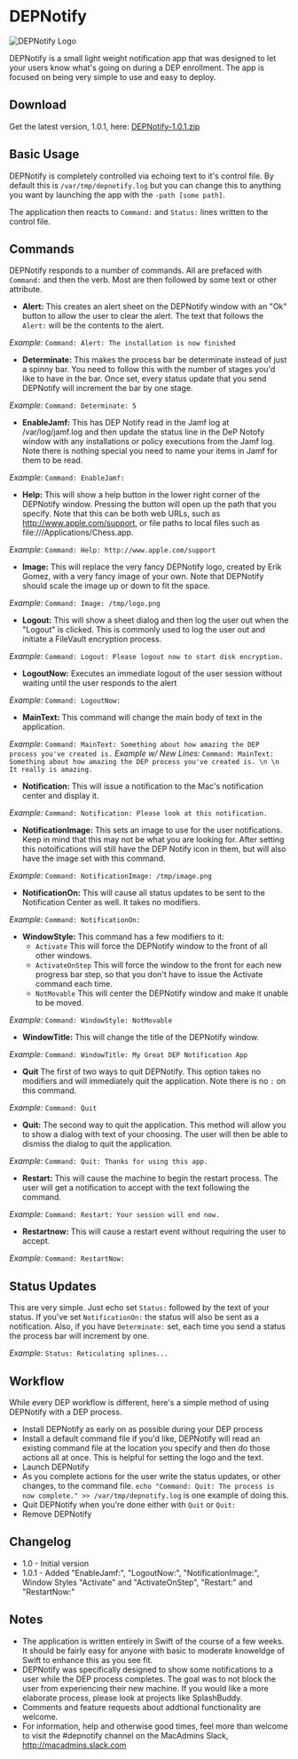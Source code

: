 # DEPNotify

![DEPNotify Logo](https://gitlab.com/Mactroll/DEPNotify/raw/master/DEPNotify/Assets.xcassets/DEPNotify.imageset/depnotify_512.png)

DEPNotify is a small light weight notification app that was designed to let your users know what's going on during a DEP enrollment. The app is focused on being very simple to use and easy to deploy.

## Download

Get the latest version, 1.0.1, here: [DEPNotify-1.0.1.zip](https://files.slack.com/files-pri/T04QVKUQG-F5TC3L890/download/depnotify-1.0.1.zip)

## Basic Usage

DEPNotify is completely controlled via echoing text to it's control file. By default this is `/var/tmp/depnotify.log` but you can change this to anything you want by launching the app with the `-path [some path]`.

The application then reacts to `Command:` and `Status:` lines written to the control file. 

## Commands

DEPNotify responds to a number of commands. All are prefaced with `Command:` and then the verb. Most are then followed by some text or other attribute.

* **Alert:** This creates an alert sheet on the DEPNotify window with an "Ok" button to allow the user to clear the alert. The text that follows the `Alert:` will be the contents to the alert.

*Example:* `Command: Alert: The installation is now finished`

* **Determinate:** This makes the process bar be determinate instead of just a spinny bar. You need to follow this with the number of stages you'd like to have in the bar. Once set, every status update that you send DEPNotify will increment the bar by one stage.

*Example:* `Command: Determinate: 5`

* **EnableJamf:** This has DEP Notify read in the Jamf log at /var/log/jamf.log and then update the status line in the DeP Notofy window with any installations or policy executions from the Jamf log. Note there is nothing special you need to name your items in Jamf for them to be read.

*Example:* `Command: EnableJamf:`

* **Help:**  This will show a help button in the lower right corner of the DEPNotify window. Pressing the button will open up the path that you specify. Note that this can be both web URLs, such as http://www.apple.com/support, or file paths to local files such as file:///Applications/Chess.app.

*Example:* `Command: Help: http://www.apple.com/support`

* **Image:** This will replace the very fancy DEPNotify logo, created by Erik Gomez, with a very fancy image of your own. Note that DEPNotify should scale the image up or down to fit the space.

*Example:* `Command: Image: /tmp/logo.png`

* **Logout:** This will show a sheet dialog and then log the user out when the "Logout" is clicked. This is commonly used to log the user out and initiate a FileVault encryption process.

*Example:* `Command: Logout: Please logout now to start disk encryption.`

* **LogoutNow:** Executes an immediate logout of the user session without waiting until the user responds to the alert  

*Example:* `Command: LogoutNow:`

* **MainText:** This command will change the main body of text in the application.

*Example:* `Command: MainText: Something about how amazing the DEP process you've created is.`
*Example w/ New Lines:* `Command: MainText: Something about how amazing the DEP process you've created is. \n \n It really is amazing.`

* **Notification:** This will issue a notification to the Mac's notification center and display it.

*Example:* `Command: Notification: Please look at this notification.`

* **NotificationImage:** This sets an image to use for the user notifications. Keep in mind that this may not be what you are looking for. After setting this notoifications will still have the DEP Notify icon in them, but will also have the image set with this command.

*Example:* `Command: NotificationImage: /tmp/image.png`

* **NotificationOn:** This will cause all status updates to be sent to the Notification Center as well. It takes no modifiers.

*Example:* `Command: NotificationOn:`

* **WindowStyle:** This command has a few modifiers to it:
    * `Activate` This will force the DEPNotify window to the front of all other windows.
    * `ActivateOnStep` This will force the window to the front for each new progress bar step, so that you don't have to issue the Activate command each time.
    * `NotMovable` This will center the DEPNotify window and make it unable to be moved.

*Example:* `Command: WindowStyle: NotMovable`

* **WindowTitle:** This will change the title of the DEPNotify window.

*Example:* `Command: WindowTitle: My Great DEP Notification App`

* **Quit** The first of two ways to quit DEPNotify. This option takes no modifiers and will immediately quit the application. Note there is no `:` on this command.

*Example:* `Command: Quit`

* **Quit:** The second way to quit the application. This method will allow you to show a dialog with text of your choosing. The user will then be able to dismiss the dialog to quit the application.

*Example:* `Command: Quit: Thanks for using this app.`

* **Restart:** This will cause the machine to begin the restart process. The user will get a notification to accept with the text following the command.

*Example:* `Command: Restart: Your session will end now.`

* **Restartnow:** This will cause a restart event without requiring the user to accept.

*Example:* `Command: RestartNow:`

## Status Updates

This are very simple. Just echo set `Status:` followed by the text of your status. If you've set `NotificationOn:` the status will also be sent as a notification. Also, if you have `Determinate:` set, each time you send a status the process bar will increment by one.

*Example:* `Status: Reticulating splines...`

## Workflow

While every DEP workflow is different, here's a simple method of using DEPNotify with a DEP process.

* Install DEPNotify as early on as possible during your DEP process
* Install a default command file if you'd like, DEPNotify will read an existing command file at the location you specify and then do those actions all at once. This is helpful for setting the logo and the text.
* Launch DEPNotify
* As you complete actions for the user write the status updates, or other changes, to the command file. `echo "Command: Quit: The process is now complete." >> /var/tmp/depnotify.log` is one example of doing this.
* Quit DEPNotify when you're done either with `Quit` or `Quit:`
* Remove DEPNotify

## Changelog

* 1.0 - Initial version
* 1.0.1 - Added "EnableJamf:", "LogoutNow:", "NotificationImage:", Window Styles "Activate" and "ActivateOnStep", "Restart:" and "RestartNow:"

## Notes

* The application is written entirely in Swift of the course of a few weeks. It should be fairly easy for anyone with basic to moderate knoweldge of Swift to enhance this as you see fit.
* DEPNotify was specifically designed to show some notifications to a user while the DEP process completes. The goal was to not block the user from experiencing their new machine. If you would like a more elaborate process, please look at projects like SplashBuddy.
* Comments and feature requests about addtional functionality are welcome.
* For information, help and otherwise good times, feel more than welcome to visit the #depnotify channel on the MacAdmins Slack, http://macadmins.slack.com
